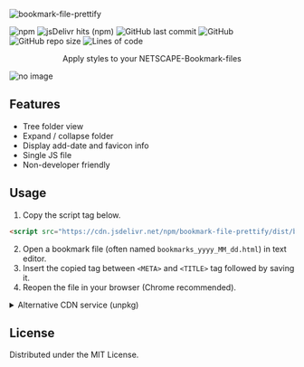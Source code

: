 ![bookmark-file-prettify](https://user-images.githubusercontent.com/37576764/120288256-f8fee900-c2fa-11eb-9841-d8f4db62cd54.png)

![npm](https://img.shields.io/npm/v/bookmark-file-prettify)
![jsDelivr hits (npm)](https://data.jsdelivr.com/v1/package/npm/bookmark-file-prettify/badge?style=rounded)
![GitHub last commit](https://img.shields.io/github/last-commit/kcabo/bookmark-file-prettify?logo=Github)
![GitHub](https://img.shields.io/github/license/kcabo/bookmark-file-prettify?logo=Github)
![GitHub repo size](https://img.shields.io/github/repo-size/kcabo/bookmark-file-prettify?logo=Github)
![Lines of code](https://tokei.rs/b1/github/kcabo/bookmark-file-prettify?category=code)

<p align="center">
    Apply styles to your NETSCAPE-Bookmark-files
</p>

![no image](http://placehold.jp/eeeeee/cccccc/800x180.png?text=placeholder)

## Features
- Tree folder view
- Expand / collapse folder
- Display add-date and favicon info
- Single JS file
- Non-developer friendly

## Usage
1. Copy the script tag below.
```html
<script src="https://cdn.jsdelivr.net/npm/bookmark-file-prettify/dist/bundle.js"></script>
```
2. Open a bookmark file (often named `bookmarks_yyyy_MM_dd.html`) in text editor.
3. Insert the copied tag between `<META>` and `<TITLE>` tag followed by saving it.
4. Reopen the file in your browser (Chrome recommended).


<details><summary>Alternative CDN service (unpkg)</summary>
<p>
If you'd like to use the unpkg hosted file as a substitute for jsdelivr, use this instead.

```html
<script src="https://unpkg.com/bookmark-file-prettify/dist/bundle.js"></script>
```
</p>
</details>


## License
Distributed under the MIT License.